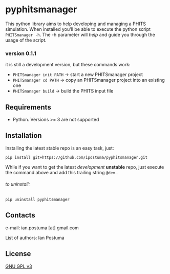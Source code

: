 # pyphitsmanager

This python library aims to help developing and managing a PHITS simulation. When
installed you'll be able to execute the python script ```PHITSmanager -h```. The -h
parameter will *help* and guide you through the usage of the script.

### version 0.1.1
it is still a development version, but these commands work:

+ ```PHITSmanager init PATH``` -> start a new PHITSmanager project
+ ```PHITSmanager cd PATH``` -> copy an PHITSmanager project into an existing one
+ ```PHITSmanager build``` -> build the PHITS input file

Requirements
------------

+ Python. Versions >= 3 are not supported

Installation
------------

Installing the latest stable repo is an easy task, just:

```
pip install git+https://github.com/ipostuma/pyphitsmanager.git
```

While if you want to get the latest *development* **unstable** repo, just execute
the command above and add this trailing string ```@dev``` .

###### to uninstall:

```
pip uninstall pyphitsmanager
```

Contacts
--------
e-mail: ian.postuma [аt] gmail.com

List of authors: Ian Postuma

License
-------
[GNU GPL v3](https://github.com/ipostuma/pyphitsmanager/blob/master/LICENSE)
